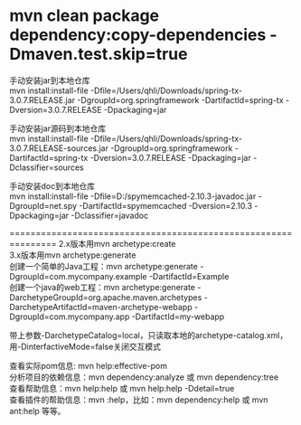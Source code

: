 
mvn clean package dependency:copy-dependencies -Dmaven.test.skip=true</br>
===================================================================
手动安装jar到本地仓库</br>
mvn install:install-file -Dfile=/Users/qhli/Downloads/spring-tx-3.0.7.RELEASE.jar -DgroupId=org.springframework -DartifactId=spring-tx -Dversion=3.0.7.RELEASE -Dpackaging=jar</br>

手动安装jar源码到本地仓库</br>
mvn install:install-file -Dfile=/Users/qhli/Downloads/spring-tx-3.0.7.RELEASE-sources.jar -DgroupId=org.springframework -DartifactId=spring-tx -Dversion=3.0.7.RELEASE -Dpackaging=jar -Dclassifier=sources</br>

手动安装doc到本地仓库</br>
mvn install:install-file -Dfile=D:/spymemcached-2.10.3-javadoc.jar -DgroupId=net.spy -DartifactId=spymemcached -Dversion=2.10.3 -Dpackaging=jar -Dclassifier=javadoc</br>

===============================================================
2.x版本用mvn archetype:create</br>
3.x版本用mvn archetype:generate</br>
创建一个简单的Java工程：mvn archetype:generate -DgroupId=com.mycompany.example -DartifactId=Example</br>
创建一个java的web工程：mvn archetype:generate -DarchetypeGroupId=org.apache.maven.archetypes -DarchetypeArtifactId=maven-archetype-webapp -DgroupId=com.mycompany.app -DartifactId=my-webapp</br>

带上参数-DarchetypeCatalog=local，只读取本地的archetype-catalog.xml，用-DinterfactiveMode=false关闭交互模式</br>

查看实际pom信息: mvn help:effective-pom</br>
分析项目的依赖信息：mvn dependency:analyze 或 mvn dependency:tree</br>
查看帮助信息：mvn help:help 或 mvn help:help -Ddetail=true</br>
查看插件的帮助信息：mvn <plug-in>:help，比如：mvn dependency:help 或 mvn ant:help 等等。</br>

